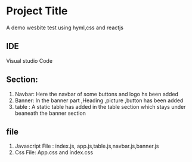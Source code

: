 
# Project Title

A demo wesbite test using hyml,css and reactjs


## IDE
Visual studio Code
## Section:

1) Navbar: Here the navbar of some buttons and logo hs been added
2) Banner: In the banner part ,Heading ,picture ,button has been added
3) table : A static table has added in the table section which stays under beaneath the banner section
## file 

1) Javascript File : index.js, app.js,table.js,navbar.js,banner.js
2) Css File: App.css and index.css

